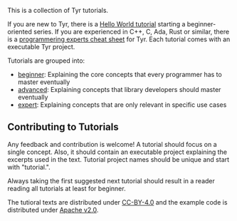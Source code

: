 This is a collection of Tyr tutorials.

If you are new to Tyr, there is a [Hello World tutorial](https://github.com/tyr-lang/tutorials/tree/master/beginner/HelloWorld) starting a beginner-oriented series.
If you are experienced in C++, C, Ada, Rust or similar, there is a [programmering experts cheat sheet](https://github.com/tyr-lang/tutorials/blob/master/ForProgrammingExperts.md) for Tyr.
Each tutorial comes with an executable Tyr project.

Tutorials are grouped into:
- [beginner](https://github.com/tyr-lang/tutorials/tree/master/beginner): Explaining the core concepts that every programmer has to master eventually
- [advanced](https://github.com/tyr-lang/tutorials/tree/master/advanced): Explaining concepts that library developers should master eventually
- [expert](https://github.com/tyr-lang/tutorials/tree/master/expert): Explaining concepts that are only relevant in specific use cases


## Contributing to Tutorials

Any feedback and contribution is welcome!
A tutorial should focus on a single concept.
Also, it should contain an executable project explaining the excerpts used in the text.
Tutorial project names should be unique and start with "tutorial.".

Always taking the first suggested next tutorial should result in a reader reading all tutorials at least for beginner.

The tutioral texts are distributed under [CC-BY-4.0](https://creativecommons.org/licenses/by/4.0) and the example code is distributed under [Apache v2.0](https://www.apache.org/licenses/LICENSE-2.0).
